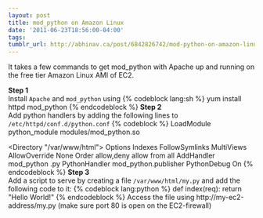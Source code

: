 ```yaml
---
layout: post
title: mod_python on Amazon Linux
date: '2011-06-23T18:56:00-04:00'
tags: 
tumblr_url: http://abhinav.ca/post/6842826742/mod-python-on-amazon-linux
---
```

It takes a few commands to get mod_python with Apache up and running on the free tier Amazon Linux AMI of EC2.  
  
**Step 1**  
Install `Apache` and `mod_python` using
{% codeblock lang:sh %}
yum install httpd mod_python
{% endcodeblock %}
**Step 2**  
Add python handlers by adding the following lines to `/etc/httpd/conf.d/python.conf`
{% codeblock %}
LoadModule python_module modules/mod_python.so

<Directory "/var/www/html">
	Options Indexes FollowSymlinks MultiViews
	AllowOverride None
	Order allow,deny
	allow from all
	AddHandler mod_python .py
	PythonHandler mod_python.publisher
	PythonDebug On
</Directory>
{% endcodeblock %}
**Step 3**  
Add a script to serve by creating a file `/var/www/html/my.py` and add the following code to it:
{% codeblock lang:python %}
def index(req):
    return "Hello World!"
{% endcodeblock %}
Access the file using http://my-ec2-address/my.py (make sure port 80 is open on the EC2-firewall)
